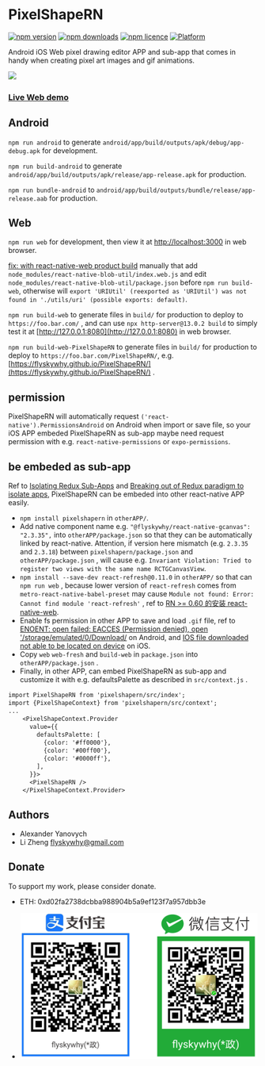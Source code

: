 # PixelShapeRN

[![npm version](http://img.shields.io/npm/v/pixelshapern.svg?style=flat-square)](https://npmjs.org/package/pixelshapern "View this project on npm")
[![npm downloads](http://img.shields.io/npm/dm/pixelshapern.svg?style=flat-square)](https://npmjs.org/package/pixelshapern "View this project on npm")
[![npm licence](http://img.shields.io/npm/l/pixelshapern.svg?style=flat-square)](https://npmjs.org/package/pixelshapern "View this project on npm")
[![Platform](https://img.shields.io/badge/platform-ios%20%7C%20android-989898.svg?style=flat-square)](https://npmjs.org/package/pixelshapern "View this project on npm")

Android iOS Web pixel drawing editor APP and sub-app that comes in handy when creating pixel art images and gif animations.

<img src="https://raw.githubusercontent.com/flyskywhy/PixelShapeRN/master/assets/PixelShapeRN.gif" width="480">

### [Live Web demo](https://flyskywhy.github.io/PixelShapeRN/)

## Android
`npm run android` to generate `android/app/build/outputs/apk/debug/app-debug.apk` for development.

`npm run build-android` to generate `android/app/build/outputs/apk/release/app-release.apk` for production.

`npm run bundle-android` to `android/app/build/outputs/bundle/release/app-release.aab` for production.

## Web
`npm run web` for development, then view it at [http://localhost:3000](http://localhost:3000) in web browser.

[fix: with react-native-web product build](https://github.com/RonRadtke/react-native-blob-util/pull/201) manually that add `node_modules/react-native-blob-util/index.web.js` and edit `node_modules/react-native-blob-util/package.json` before `npm run build-web`, otherwise will `export 'URIUtil' (reexported as 'URIUtil') was not found in './utils/uri' (possible exports: default)`.

`npm run build-web` to generate files in `build/` for production to deploy to `https://foo.bar.com/` , and can use `npx http-server@13.0.2 build` to simply test it at [http://127.0.0.1:8080](http://127.0.0.1:8080) in web browser.

`npm run build-web-PixelShapeRN` to generate files in `build/` for production to deploy to `https://foo.bar.com/PixelShapeRN/`, e.g. [https://flyskywhy.github.io/PixelShapeRN/](https://flyskywhy.github.io/PixelShapeRN/) .

## permission
PixelShapeRN will automatically request `('react-native').PermissionsAndroid` on Android when import or save file, so your iOS APP embeded PixelShapeRN as sub-app maybe need request permission with e.g. `react-native-permissions` or `expo-permissions`.

## be embeded as sub-app
Ref to [Isolating Redux Sub-Apps](https://redux.js.org/usage/isolating-redux-sub-apps) and [Breaking out of Redux paradigm to isolate apps](https://gist.github.com/gaearon/eeee2f619620ab7b55673a4ee2bf8400), PixelShapeRN can be embeded into other react-native APP easily.

* `npm install pixelshapern` in `otherAPP/`.
* Add native component name e.g. `"@flyskywhy/react-native-gcanvas": "2.3.35",` into `otherAPP/package.json` so that they can be automatically linked by react-native. Attention, if version here mismatch (e.g. `2.3.35` and `2.3.18`) between `pixelshapern/package.json` and `otherAPP/package.json` , will cause e.g. `Invariant Violation: Tried to register two views with the same name RCTGCanvasView`.
* `npm install --save-dev react-refresh@0.11.0` in `otherAPP/` so that can `npm run web` , because lower version of `react-refresh` comes from `metro-react-native-babel-preset` may cause `Module not found: Error: Cannot find module 'react-refresh'` , ref to [RN >= 0.60 的安装 react-native-web](https://github.com/flyskywhy/g/blob/master/i%E4%B8%BB%E8%A7%82%E7%9A%84%E4%BD%93%E9%AA%8C%E6%96%B9%E5%BC%8F/t%E5%BF%AB%E4%B9%90%E7%9A%84%E4%BD%93%E9%AA%8C/%E7%94%B5%E4%BF%A1/Tool/%E7%BC%96%E7%A8%8B%E8%AF%AD%E8%A8%80/JavaScript/React%E4%BD%BF%E7%94%A8%E8%AF%A6%E8%A7%A3.md#rn--060-%E7%9A%84%E5%AE%89%E8%A3%85-react-native-web).
* Enable fs permission in other APP to save and load `.gif` file, ref to [ENOENT: open failed: EACCES (Permission denied), open '/storage/emulated/0/Download/](https://github.com/itinance/react-native-fs/issues/941) on Android, and [IOS file downloaded not able to be located on device](https://github.com/itinance/react-native-fs/issues/897#issuecomment-759577180) on iOS.
* Copy `web` `web-fresh` and `build-web` in `package.json` into `otherAPP/package.json` .
* Finally, in other APP, can embed PixelShapeRN as sub-app and customize it with e.g. defaultsPalette as described in `src/context.js` .
```
import PixelShapeRN from 'pixelshapern/src/index';
import {PixelShapeContext} from 'pixelshapern/src/context';
...
    <PixelShapeContext.Provider
      value={{
        defaultsPalette: [
          {color: '#ff0000'},
          {color: '#00ff00'},
          {color: '#0000ff'},
        ],
      }}>
      <PixelShapeRN />
    </PixelShapeContext.Provider>
```

## Authors
* Alexander Yanovych
* Li Zheng <flyskywhy@gmail.com>

## Donate
To support my work, please consider donate.

- ETH: 0xd02fa2738dcbba988904b5a9ef123f7a957dbb3e

- <img src="https://raw.githubusercontent.com/flyskywhy/flyskywhy/main/assets/alipay_weixin.png" width="500">
